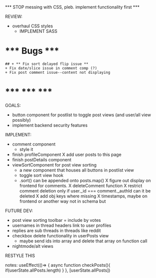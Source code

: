 *** STOP messing with CSS, pleb. implement functionality first ***

REVIEW:
- overhaul CSS styles
    + IMPLEMENT SASS

# *** Bugs ***
    ## + ** Fix sort delayed flip issue **
    + Fix date/slice issue in comment comp (?)
    + Fix post comment issue--content not displaying
# *** *** ***

GOALS:
- button component for postlist to toggle post views (and user/all view possibly)
- implement backend security features

IMPLEMENT:
- comment component
    + style it
- finish profileComponent
    X add user posts to this page
- finish postDetails component
- viewSortComponent for post view sorting
    + a new component that houses all buttons in postlist view
    + toggle sort view hook
    + .sort() can be appended onto posts.map()
X figure out display on frontend for comments.
X deleteComment function
X restrict comment deletion only if user._id === comment._authId can it be deleted
X add obj keys where missing
X timestamps, maybe on frontend or another way not in schema but

FUTURE DEV:
- post view sorting toolbar = include by votes
- usernames in thread headers link to user profiles
- replies are sub threads in threads like reddit
- checkbox delete functionality in userPosts view
    + maybe send ids into array and delete that array on function call
- nightmode/alt views

RESTYLE THIS

notes:
useEffect(()=> {
    async function checkPosts(){
        if(userState.allPosts.length)
    }
}, [userState.allPosts])